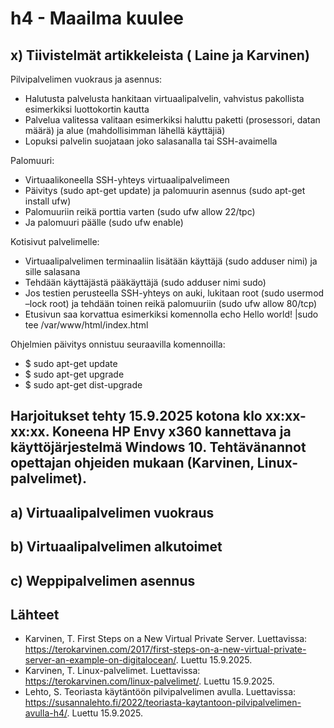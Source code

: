 # h4 - Maailma kuulee
## x) Tiivistelmät artikkeleista ( Laine ja Karvinen)
Pilvipalvelimen vuokraus ja asennus:
- Halutusta palvelusta hankitaan virtuaalipalvelin, vahvistus pakollista esimerkiksi luottokortin kautta
-  Palvelua valitessa valitaan esimerkiksi haluttu paketti (prosessori, datan määrä) ja alue (mahdollisimman lähellä käyttäjiä)
-  Lopuksi palvelin suojataan joko salasanalla tai SSH-avaimella

Palomuuri:
- Virtuaalikoneella SSH-yhteys virtuaalipalvelimeen
- Päivitys (sudo apt-get update) ja palomuurin asennus (sudo apt-get install ufw)
- Palomuuriin reikä porttia varten (sudo ufw allow 22/tpc)
- Ja palomuuri päälle (sudo ufw enable)

Kotisivut palvelimelle: 
- Virtuaalipalvelimen terminaaliin lisätään käyttäjä (sudo adduser nimi) ja sille salasana
- Tehdään käyttäjästä pääkäyttäjä (sudo adduser nimi sudo)
- Jos testien perusteella SSH-yhteys on auki, lukitaan root (sudo usermod –lock root) ja tehdään toinen reikä palomuuriin (sudo ufw allow 80/tcp)
- Etusivun saa korvattua esimerkiksi komennolla echo Hello world! |sudo tee /var/www/html/index.html

Ohjelmien päivitys onnistuu seuraavilla komennoilla:
- $ sudo apt-get update
- $ sudo apt-get upgrade
- $ sudo apt-get dist-upgrade
## Harjoitukset tehty 15.9.2025 kotona klo xx:xx-xx:xx. Koneena HP Envy x360 kannettava ja käyttöjärjestelmä Windows 10. Tehtävänannot opettajan ohjeiden mukaan (Karvinen, Linux-palvelimet).
## a) Virtuaalipalvelimen vuokraus

## b) Virtuaalipalvelimen alkutoimet

## c) Weppipalvelimen asennus


## Lähteet
- Karvinen, T. First Steps on a New Virtual Private Server. Luettavissa: https://terokarvinen.com/2017/first-steps-on-a-new-virtual-private-server-an-example-on-digitalocean/. Luettu 15.9.2025.
- Karvinen, T. Linux-palvelimet. Luettavissa: https://terokarvinen.com/linux-palvelimet/. Luettu 15.9.2025.
- Lehto, S. Teoriasta käytäntöön pilvipalvelimen avulla. Luettavissa: https://susannalehto.fi/2022/teoriasta-kaytantoon-pilvipalvelimen-avulla-h4/. Luettu 15.9.2025.
